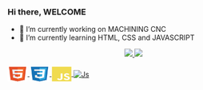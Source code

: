 ### Hi there, WELCOME

- 🔭 I’m currently working on MACHINING CNC
- 🌱 I’m currently learning HTML, CSS and JAVASCRIPT
<div align="center">
  <a href="https://github.com/thierry-chatauan">
  <img height="150em" src="https://github-readme-stats.vercel.app/api?username=thierry-chatauan&show_icons=true&theme=dark&include_all_commits=true&count_private=true"/>
  <img height="150em" src="https://github-readme-stats.vercel.app/api/top-langs/?username=thierry-chatauan&layout=compact&langs_count=7&theme=dark"/>
</div>
    
  <div style="display: inline_block"><br>
  <img align="center" alt="HTML" height="30" width="40" src="https://raw.githubusercontent.com/devicons/devicon/master/icons/html5/html5-original.svg">
  <img align="center" alt="CSS" height="30" width="40" src="https://raw.githubusercontent.com/devicons/devicon/master/icons/css3/css3-original.svg">
  <img align="center" alt="Js" height="30" width="40" src="https://raw.githubusercontent.com/devicons/devicon/master/icons/javascript/javascript-plain.svg">
  <img align="center" alt="Js" height="40" width="40" src="https://cdn.jsdelivr.net/gh/devicons/devicon/icons/bootstrap/bootstrap-original.svg">
          
  </div> 
  
